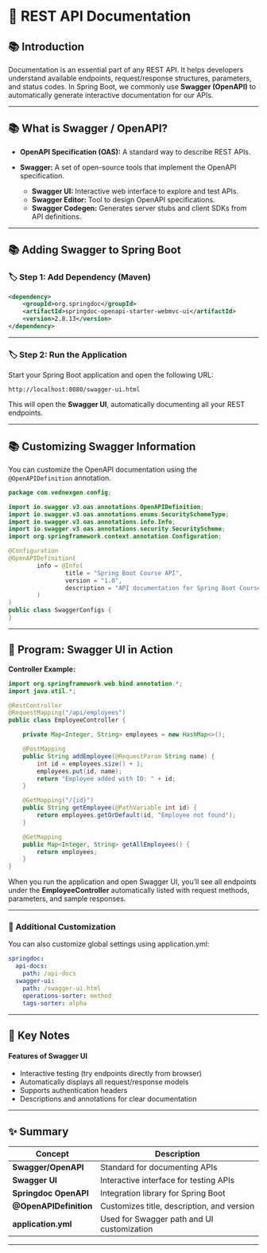 # 🚀 REST API Documentation

## 📚 Introduction

Documentation is an essential part of any REST API. It helps developers understand available endpoints, request/response structures, parameters, and status codes. In Spring Boot, we commonly use **Swagger (OpenAPI)** to automatically generate interactive documentation for our APIs.

---

## 📚 What is Swagger / OpenAPI?

* **OpenAPI Specification (OAS):** A standard way to describe REST APIs.
* **Swagger:** A set of open-source tools that implement the OpenAPI specification.

    * **Swagger UI:** Interactive web interface to explore and test APIs.
    * **Swagger Editor:** Tool to design OpenAPI specifications.
    * **Swagger Codegen:** Generates server stubs and client SDKs from API definitions.

---

## 📚 Adding Swagger to Spring Boot

### 🏷️ Step 1: Add Dependency (Maven)

```xml
<dependency>
    <groupId>org.springdoc</groupId>
    <artifactId>springdoc-openapi-starter-webmvc-ui</artifactId>
    <version>2.8.13</version>
</dependency>
```
---

### 🏷️ Step 2: Run the Application

Start your Spring Boot application and open the following URL:

```
http://localhost:8080/swagger-ui.html
```

This will open the **Swagger UI**, automatically documenting all your REST endpoints.

---

## 📚 Customizing Swagger Information

You can customize the OpenAPI documentation using the `@OpenAPIDefinition` annotation.

```java
package com.vednexgen.config;

import io.swagger.v3.oas.annotations.OpenAPIDefinition;
import io.swagger.v3.oas.annotations.enums.SecuritySchemeType;
import io.swagger.v3.oas.annotations.info.Info;
import io.swagger.v3.oas.annotations.security.SecurityScheme;
import org.springframework.context.annotation.Configuration;

@Configuration
@OpenAPIDefinition(
        info = @Info(
                title = "Spring Boot Course API",
                version = "1.0",
                description = "API documentation for Spring Boot Course API"
        )
)
public class SwaggerConfigs {
}
```

---

## 📝 Program: Swagger UI in Action

**Controller Example:**

```java
import org.springframework.web.bind.annotation.*;
import java.util.*;

@RestController
@RequestMapping("/api/employees")
public class EmployeeController {

    private Map<Integer, String> employees = new HashMap<>();

    @PostMapping
    public String addEmployee(@RequestParam String name) {
        int id = employees.size() + 1;
        employees.put(id, name);
        return "Employee added with ID: " + id;
    }

    @GetMapping("/{id}")
    public String getEmployee(@PathVariable int id) {
        return employees.getOrDefault(id, "Employee not found");
    }

    @GetMapping
    public Map<Integer, String> getAllEmployees() {
        return employees;
    }
}
```

When you run the application and open Swagger UI, you’ll see all endpoints under the **EmployeeController** automatically listed with request methods, parameters, and sample responses.

---

### 🧠 Additional Customization

You can also customize global settings using application.yml:

```yaml
springdoc:
  api-docs:
    path: /api-docs
  swagger-ui:
    path: /swagger-ui.html
    operations-sorter: method
    tags-sorter: alpha
```
---

## 📌 Key Notes

#### Features of Swagger UI

* Interactive testing (try endpoints directly from browser)
* Automatically displays all request/response models
* Supports authentication headers
* Descriptions and annotations for clear documentation

---

## ✨ Summary

| Concept                | Description                                |
| ---------------------- | ------------------------------------------ |
| **Swagger/OpenAPI**    | Standard for documenting APIs              |
| **Swagger UI**         | Interactive interface for testing APIs     |
| **Springdoc OpenAPI**  | Integration library for Spring Boot        |
| **@OpenAPIDefinition** | Customizes title, description, and version |
| **application.yml**    | Used for Swagger path and UI customization |

---
